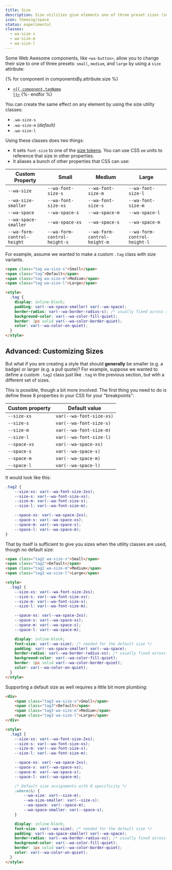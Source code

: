 ```yaml
---
title: Size
description: Size utilities give elements one of three preset sizes (small, medium, or large).
icon: theming/space
status: experimental
classes:
  - wa-size-s
  - wa-size-m
  - wa-size-l
---
```


Some Web Awesome components, like `<wa-button>`, allow you to change their size to one of three presets: `small`, `medium`, and `large` by using a `size` attribute:

{% for component in componentsBy.attribute.size %}
- <a href="../{{ component.url }}"><code>&lt;{{ component.tagName }}&gt;</code></a>
{%- endfor %}

You can create the same effect on any element by using the size utility classes:

- `.wa-size-s`
- `.wa-size-m` _(default)_
- `.wa-size-l`

Using these classes does two things:
- It sets `font-size` to one of the [size tokens](/docs/theming/typography/#font-size).
You can use CSS `em` units to reference that size in other properties.
- It aliases a bunch of other properties that CSS can use:

| Custom Property | Small | Medium | Large |
| --------------- | ----- | ------ | ----- |
| `--wa-size` | `--wa-font-size-s` | `--wa-font-size-m` | `--wa-font-size-l` |
| `--wa-size-smaller` | `--wa-font-size-xs` | `--wa-font-size-s` | `--wa-font-size-m` |
| `--wa-space` | `--wa-space-s` | `--wa-space-m` | `--wa-space-l` |
| `--wa-space-smaller` | `--wa-space-xs` | `--wa-space-s` | `--wa-space-m` |
| `--wa-form-control-height` | `--wa-form-control-height-s` | `--wa-form-control-height-m` | `--wa-form-control-height-l` |

For example, assume we wanted to make a custom `.tag` class with size variants.

```html { .example }
<span class="tag wa-size-s">Small</span>
<span class="tag">Default</span>
<span class="tag wa-size-m">Medium</span>
<span class="tag wa-size-l">Large</span>

<style>
  .tag {
	display: inline-block;
	padding: var(--wa-space-smaller) var(--wa-space);
	border-radius: var(--wa-border-radius-s); /* usually fixed across sizes */
	background-color: var(--wa-color-fill-quiet);
	border: 1px solid var(--wa-color-border-quiet);
	color: var(--wa-color-on-quiet);
  }
</style>
```

## Advanced: Customizing Sizes

But what if you are creating a style that should **generally** be smaller (e.g. a badge) or larger (e.g. a pull quote)?
For example, suppose we wanted to define a custom `.tag2` class just like `.tag` in the previous section,
but with a different set of sizes.

This is possible, though a bit more involved.
The first thing you need to do is define these 8 properties in your CSS for your "breakpoints":

| Custom property | Default value |
| --------------- | ------------- |
| `--size-xs` | `var(--wa-font-size-xs)` |
| `--size-s` | `var(--wa-font-size-s)` |
| `--size-m` | `var(--wa-font-size-m)` |
| `--size-l` | `var(--wa-font-size-l)` |
| `--space-xs` | `var(--wa-space-xs)` |
| `--space-s` | `var(--wa-space-s)` |
| `--space-m` | `var(--wa-space-m)` |
| `--space-l` | `var(--wa-space-l)` |


It would look like this:

```css
.tag2 {
	--size-xs: var(--wa-font-size-2xs);
	--size-s: var(--wa-font-size-xs);
	--size-m: var(--wa-font-size-s);
	--size-l: var(--wa-font-size-m);

	--space-xs: var(--wa-space-2xs);
	--space-s: var(--wa-space-xs);
	--space-m: var(--wa-space-s);
	--space-l: var(--wa-space-m);
}
```

That by itself is sufficient to give you sizes when the utility classes are used, though no default size:

```html { .example }
<span class="tag2 wa-size-s">Small</span>
<span class="tag2">Default</span>
<span class="tag2 wa-size-m">Medium</span>
<span class="tag2 wa-size-l">Large</span>

<style>
  .tag2 {
	--size-xs: var(--wa-font-size-2xs);
	--size-s: var(--wa-font-size-xs);
	--size-m: var(--wa-font-size-s);
	--size-l: var(--wa-font-size-m);

	--space-xs: var(--wa-space-2xs);
	--space-s: var(--wa-space-xs);
	--space-m: var(--wa-space-s);
	--space-l: var(--wa-space-m);

	display: inline-block;
	font-size: var(--wa-size); /* needed for the default size */
	padding: var(--wa-space-smaller) var(--wa-space);
	border-radius: var(--wa-border-radius-xs); /* usually fixed across sizes */
	background-color: var(--wa-color-fill-quiet);
	border: 1px solid var(--wa-color-border-quiet);
	color: var(--wa-color-on-quiet);
  }
</style>
```

Supporting a default size as well requires a little bit more plumbing:

```html { .example }
<div>
	<span class="tag3 wa-size-s">Small</span>
	<span class="tag3">Default</span>
	<span class="tag3 wa-size-m">Medium</span>
	<span class="tag3 wa-size-l">Large</span>
</div>

<style>
  .tag3 {
	--size-xs: var(--wa-font-size-2xs);
	--size-s: var(--wa-font-size-xs);
	--size-m: var(--wa-font-size-s);
	--size-l: var(--wa-font-size-m);

	--space-xs: var(--wa-space-2xs);
	--space-s: var(--wa-space-xs);
	--space-m: var(--wa-space-s);
	--space-l: var(--wa-space-m);

	/* Default size assignments with 0 specificity */
	:where(&) {
		--wa-size: var(--size-m);
		--wa-size-smaller: var(--size-s);
		--wa-space: var(--space-m);
		--wa-space-smaller: var(--space-s);
	}

	display: inline-block;
	font-size: var(--wa-size); /* needed for the default size */
	padding: var(--wa-space-smaller) var(--wa-space);
	border-radius: var(--wa-border-radius-xs); /* usually fixed across sizes */
	background-color: var(--wa-color-fill-quiet);
	border: 1px solid var(--wa-color-border-quiet);
	color: var(--wa-color-on-quiet);
  }
</style>
```

